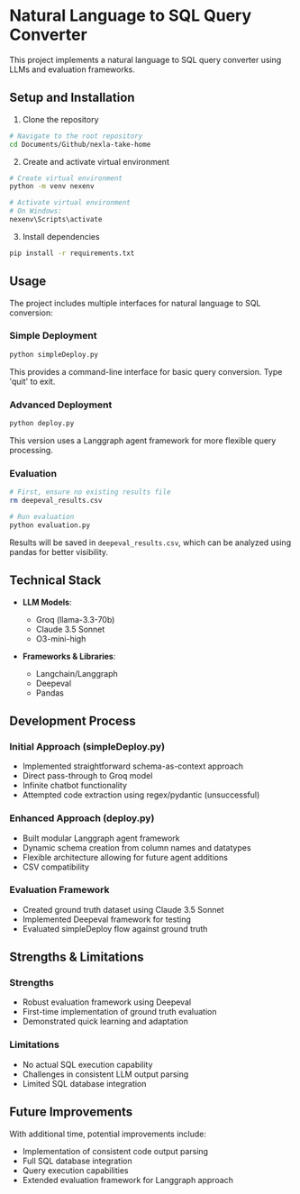 # Natural Language to SQL Query Converter

This project implements a natural language to SQL query converter using LLMs and evaluation frameworks.

## Setup and Installation

1. Clone the repository
```bash
# Navigate to the root repository
cd Documents/Github/nexla-take-home
```

2. Create and activate virtual environment
```bash
# Create virtual environment
python -m venv nexenv

# Activate virtual environment
# On Windows:
nexenv\Scripts\activate
```

3. Install dependencies
```bash
pip install -r requirements.txt
```

## Usage

The project includes multiple interfaces for natural language to SQL conversion:

### Simple Deployment
```bash
python simpleDeploy.py
```
This provides a command-line interface for basic query conversion. Type 'quit' to exit.

### Advanced Deployment
```bash
python deploy.py
```
This version uses a Langgraph agent framework for more flexible query processing.

### Evaluation
```bash
# First, ensure no existing results file
rm deepeval_results.csv

# Run evaluation
python evaluation.py
```
Results will be saved in `deepeval_results.csv`, which can be analyzed using pandas for better visibility.

## Technical Stack

- **LLM Models**: 
  - Groq (llama-3.3-70b)
  - Claude 3.5 Sonnet
  - O3-mini-high

- **Frameworks & Libraries**:
  - Langchain/Langgraph
  - Deepeval
  - Pandas

## Development Process

### Initial Approach (simpleDeploy.py)
- Implemented straightforward schema-as-context approach
- Direct pass-through to Groq model
- Infinite chatbot functionality
- Attempted code extraction using regex/pydantic (unsuccessful)

### Enhanced Approach (deploy.py)
- Built modular Langgraph agent framework
- Dynamic schema creation from column names and datatypes
- Flexible architecture allowing for future agent additions
- CSV compatibility

### Evaluation Framework
- Created ground truth dataset using Claude 3.5 Sonnet
- Implemented Deepeval framework for testing
- Evaluated simpleDeploy flow against ground truth

## Strengths & Limitations

### Strengths
- Robust evaluation framework using Deepeval
- First-time implementation of ground truth evaluation
- Demonstrated quick learning and adaptation

### Limitations
- No actual SQL execution capability
- Challenges in consistent LLM output parsing
- Limited SQL database integration

## Future Improvements

With additional time, potential improvements include:

- Implementation of consistent code output parsing
- Full SQL database integration
- Query execution capabilities
- Extended evaluation framework for Langgraph approach

